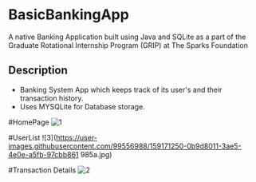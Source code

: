 # BasicBankingApp
A native Banking Application built using Java and SQLite as a part of the Graduate Rotational Internship Program (GRIP) at The Sparks Foundation
## Description
* Banking System App which keeps track of its user's and their transaction history.
* Uses MYSQLite for Database storage.

#HomePage
![1](https://user-images.githubusercontent.com/99556988/159171245-7a0c7465-771c-40b2-8505-978d510b4fce.jpg)

#UserList
![3](https://user-images.githubusercontent.com/99556988/159171250-0b9d8011-3ae5-4e0e-a5fb-97cbb861 985a.jpg)

#Transaction Details
![2](https://user-images.githubusercontent.com/99556988/159171253-9378ab9b-4547-4174-8734-3e927265fd29.jpg)
